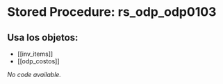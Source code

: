 # Stored Procedure: rs_odp_odp0103

## Usa los objetos:
- [[inv_items]]
- [[odp_costos]]

*No code available.*
